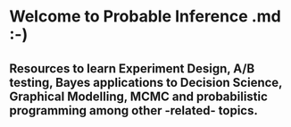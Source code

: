 # Welcome to Probable Inference .md :-) 

## Resources to learn Experiment Design, A/B testing, Bayes applications to Decision Science, Graphical Modelling, MCMC and probabilistic programming among other -related- topics.
